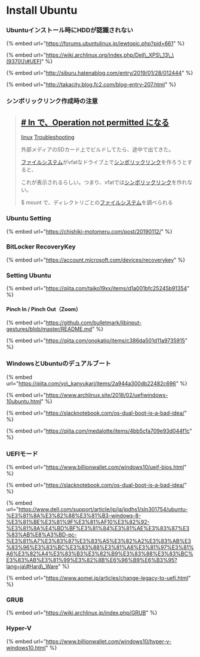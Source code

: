 # Install Ubuntu

### Ubuntuインストール時にHDDが認識されない

{% embed url="https://forums.ubuntulinux.jp/iewtopic.php?pid=661" %}

{% embed url="https://wiki.archlinux.org/index.php/Dell\_XPS\_13\_\(9370\)\#UEFI" %}

{% embed url="http://siburu.hatenablog.com/entry/2019/01/28/012444" %}

{% embed url="http://takacity.blog.fc2.com/blog-entry-207.html" %}



### シンボリックリンク作成時の注意

> ## [\# ln で、Operation not permitted になる](http://yellowarrow.hatenablog.com/entry/2015/04/27/200000)
>
> [linux](http://yellowarrow.hatenablog.com/archive/category/linux) [Troubleshooting](http://yellowarrow.hatenablog.com/archive/category/Troubleshooting)
>
> 外部メディアのSDカード上でビルドしてたら、途中で出てきた。
>
> [ファイルシステム](http://d.hatena.ne.jp/keyword/%A5%D5%A5%A1%A5%A4%A5%EB%A5%B7%A5%B9%A5%C6%A5%E0)がvfatなドライブ上で[シンボリックリンク](http://d.hatena.ne.jp/keyword/%A5%B7%A5%F3%A5%DC%A5%EA%A5%C3%A5%AF%A5%EA%A5%F3%A5%AF)を作ろうとすると、
>
> これが表示されるらしい。つまり、vfatでは[シンボリックリンク](http://d.hatena.ne.jp/keyword/%A5%B7%A5%F3%A5%DC%A5%EA%A5%C3%A5%AF%A5%EA%A5%F3%A5%AF)を作れない。
>
> $ mount で、ディレクトリごとの[ファイルシステム](http://d.hatena.ne.jp/keyword/%A5%D5%A5%A1%A5%A4%A5%EB%A5%B7%A5%B9%A5%C6%A5%E0)を調べられる



### Ubuntu Setting

{% embed url="https://chishiki-motomeru.com/post/20190112/" %}



### BitLocker RecoveryKey

{% embed url="https://account.microsoft.com/devices/recoverykey" %}



### Setting Ubuntu

{% embed url="https://qiita.com/taiko19xx/items/d1a001bfc25245b91354" %}



#### Pinch In / Pinch Out（Zoom）

{% embed url="https://github.com/bulletmark/libinput-gestures/blob/master/README.md" %}

{% embed url="https://qiita.com/onokatio/items/c386da501d11a9735915" %}





### WindowsとUbuntuのデュアルブート

{% embed url="https://qiita.com/yo\_kanyukari/items/2a944a300db22482c696" %}

{% embed url="https://www.archlinux.site/2018/02/uefiwindows-10ubuntu.html" %}

{% embed url="https://slacknotebook.com/os-dual-boot-is-a-bad-idea/" %}

{% embed url="https://qiita.com/medalotte/items/4bb5cfa709e93d044f1c" %}





### UEFIモード

{% embed url="https://www.billionwallet.com/windows10/ueif-bios.html" %}

{% embed url="https://slacknotebook.com/os-dual-boot-is-a-bad-idea/" %}

{% embed url="https://www.dell.com/support/article/jp/ja/jpdhs1/sln301754/ubuntu-%E3%81%8A%E3%82%88%E3%81%B3-windows-8-%E3%81%BE%E3%81%9F%E3%81%AF10%E3%82%92-%E3%81%8A%E4%BD%BF%E3%81%84%E3%81%AE%E3%83%87%E3%83%AB%E8%A3%BD-pc-%E3%81%A7%E3%83%87%E3%83%A5%E3%82%A2%E3%83%AB%E3%83%96%E3%83%BC%E3%83%88%E3%81%A8%E3%81%97%E3%81%A6%E3%82%A4%E3%83%B3%E3%82%B9%E3%83%88%E3%83%BC%E3%83%AB%E3%81%99%E3%82%8B%E6%96%B9%E6%B3%95?lang=ja\#Hard\_Ware" %}



{% embed url="https://www.aomei.jp/articles/change-legacy-to-uefi.html" %}



### GRUB

{% embed url="https://wiki.archlinux.jp/index.php/GRUB" %}



### Hyper-V

{% embed url="https://www.billionwallet.com/windows10/hyper-v-windows10.html" %}






